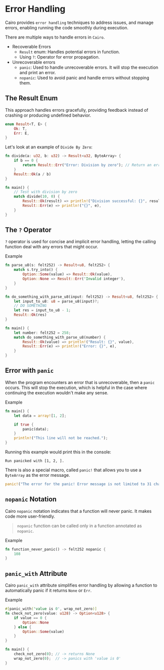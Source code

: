 # Error Handling

Cairo provides `error handling` techniques to address issues, and manage errors, enabling running the code smoothly during execution.

There are multiple ways to handle errors in `Cairo`.

- Recoverable Errors
  - `Result` enum: Handles potential errors in function.
  - Using `?`: Operator for error propagation.
- Unrecoverable errors
  - `panic`: Used to handle unrecoverable errors. It will stop the execution and print an error.
  - `nopanic`: Used to avoid panic and handle errors without stopping them.

## The Result Enum

This approach handles errors gracefully, providing feedback instead of crashing or producing undefined behavior.

```rust
enum Result<T, E> {
    Ok: T,
    Err: E,
}
```

Let's look at an example of `Divide By Zero`:

```rust
fn divide(a: u32, b: u32) -> Result<u32, ByteArray> {
    if b == 0 {
        return Result::Err("Error: Division by zero"); // Return an error if division by zero is attempted
    }
    Result::Ok(a / b)
}

fn main() {
    // Test with division by zero
    match divide(10, 0) {
        Result::Ok(result) => println!("Division successful: {}", result),
        Result::Err(e) => println!("{}", e),
    }
}
```

## The `?` Operator

`?` operator is used for concise and implicit error handling, letting the calling function deal with any errors that might occur.

Example

```rust
fn parse_u8(s: felt252) -> Result<u8, felt252> {
    match s.try_into() {
        Option::Some(value) => Result::Ok(value),
        Option::None => Result::Err('Invalid integer'),
    }
}

fn do_something_with_parse_u8(input: felt252) -> Result<u8, felt252> {
    let input_to_u8: u8 = parse_u8(input)?;
    // DO SOMETHING
    let res = input_to_u8 - 1;
    Result::Ok(res)
}

fn main() {
    let number: felt252 = 258;
    match do_something_with_parse_u8(number) {
        Result::Ok(value) => println!("Result: {}", value),
        Result::Err(e) => println!("Error: {}", e),
    }
}
```

## Error with `panic`

When the program encounters an error that is unrecoverable, then a `panic` occurs. This will stop the execution, which is helpful in the case where continuing the execution wouldn't make any sense.

Example

```rust
fn main() {
    let data = array![1, 2];

    if true {
        panic(data);
    }
    println!("This line will not be reached.");
}
```

Running this example would print this in the console:

```console
Run panicked with [1, 2, ].
```

There is also a special macro, called `panic!` that allows you to use a `ByteArray` as the error message.

```rust
panic!("The error for the panic! Error message is not limited to 31 characters anymore");
```

## `nopanic` Notation

Cairo `nopanic` notation indicates that a function will never panic. It makes code more user-friendly.
> `nopanic` function can be called only in a function annotated as `nopanic`.

Example

```rust
fn function_never_panic() -> felt252 nopanic {
    108
}
```

## `panic_with` Attribute

Cairo `panic_with` attribute simplifies error handling by allowing a function to automatically panic if it returns `None` or `Err`.

Example

```rust
#[panic_with('value is 0', wrap_not_zero)]
fn check_not_zero(value: u128) -> Option<u128> {
    if value == 0 {
        Option::None
    } else {
        Option::Some(value)
    }
}

fn main() {
    check_not_zero(0); // -> returns None
    wrap_not_zero(0);  // -> panics with 'value is 0'
}
```
